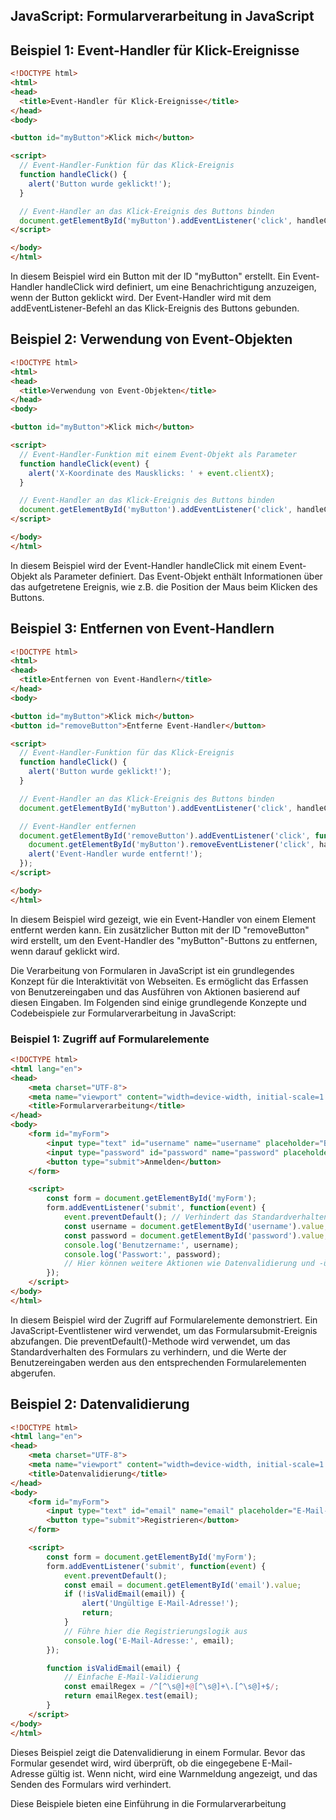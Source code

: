 ## JavaScript: Formularverarbeitung in JavaScript

## Beispiel 1: Event-Handler für Klick-Ereignisse

```html
<!DOCTYPE html>
<html>
<head>
  <title>Event-Handler für Klick-Ereignisse</title>
</head>
<body>

<button id="myButton">Klick mich</button>

<script>
  // Event-Handler-Funktion für das Klick-Ereignis
  function handleClick() {
    alert('Button wurde geklickt!');
  }

  // Event-Handler an das Klick-Ereignis des Buttons binden
  document.getElementById('myButton').addEventListener('click', handleClick);
</script>

</body>
</html>
```

In diesem Beispiel wird ein Button mit der ID "myButton" erstellt. Ein Event-Handler handleClick wird definiert, um eine Benachrichtigung anzuzeigen, wenn der Button geklickt wird. Der Event-Handler wird mit dem addEventListener-Befehl an das Klick-Ereignis des Buttons gebunden.

## Beispiel 2: Verwendung von Event-Objekten

```html
<!DOCTYPE html>
<html>
<head>
  <title>Verwendung von Event-Objekten</title>
</head>
<body>

<button id="myButton">Klick mich</button>

<script>
  // Event-Handler-Funktion mit einem Event-Objekt als Parameter
  function handleClick(event) {
    alert('X-Koordinate des Mausklicks: ' + event.clientX);
  }

  // Event-Handler an das Klick-Ereignis des Buttons binden
  document.getElementById('myButton').addEventListener('click', handleClick);
</script>

</body>
</html>
```

In diesem Beispiel wird der Event-Handler handleClick mit einem Event-Objekt als Parameter definiert. Das Event-Objekt enthält Informationen über das aufgetretene Ereignis, wie z.B. die Position der Maus beim Klicken des Buttons.

## Beispiel 3: Entfernen von Event-Handlern

```html
<!DOCTYPE html>
<html>
<head>
  <title>Entfernen von Event-Handlern</title>
</head>
<body>

<button id="myButton">Klick mich</button>
<button id="removeButton">Entferne Event-Handler</button>

<script>
  // Event-Handler-Funktion für das Klick-Ereignis
  function handleClick() {
    alert('Button wurde geklickt!');
  }

  // Event-Handler an das Klick-Ereignis des Buttons binden
  document.getElementById('myButton').addEventListener('click', handleClick);

  // Event-Handler entfernen
  document.getElementById('removeButton').addEventListener('click', function() {
    document.getElementById('myButton').removeEventListener('click', handleClick);
    alert('Event-Handler wurde entfernt!');
  });
</script>

</body>
</html>
```

In diesem Beispiel wird gezeigt, wie ein Event-Handler von einem Element entfernt werden kann. Ein zusätzlicher Button mit der ID "removeButton" wird erstellt, um den Event-Handler des "myButton"-Buttons zu entfernen, wenn darauf geklickt wird.

Die Verarbeitung von Formularen in JavaScript ist ein grundlegendes Konzept für die Interaktivität von Webseiten. Es ermöglicht das Erfassen von Benutzereingaben und das Ausführen von Aktionen basierend auf diesen Eingaben. Im Folgenden sind einige grundlegende Konzepte und Codebeispiele zur Formularverarbeitung in JavaScript:

### Beispiel 1: Zugriff auf Formularelemente

```html
<!DOCTYPE html>
<html lang="en">
<head>
    <meta charset="UTF-8">
    <meta name="viewport" content="width=device-width, initial-scale=1.0">
    <title>Formularverarbeitung</title>
</head>
<body>
    <form id="myForm">
        <input type="text" id="username" name="username" placeholder="Benutzername">
        <input type="password" id="password" name="password" placeholder="Passwort">
        <button type="submit">Anmelden</button>
    </form>

    <script>
        const form = document.getElementById('myForm');
        form.addEventListener('submit', function(event) {
            event.preventDefault(); // Verhindert das Standardverhalten des Formulars (Seitenneuladen)
            const username = document.getElementById('username').value;
            const password = document.getElementById('password').value;
            console.log('Benutzername:', username);
            console.log('Passwort:', password);
            // Hier können weitere Aktionen wie Datenvalidierung und -übermittlung durchgeführt werden
        });
    </script>
</body>
</html>
```

In diesem Beispiel wird der Zugriff auf Formularelemente demonstriert. Ein JavaScript-Eventlistener wird verwendet, um das Formularsubmit-Ereignis abzufangen. Die preventDefault()-Methode wird verwendet, um das Standardverhalten des Formulars zu verhindern, und die Werte der Benutzereingaben werden aus den entsprechenden Formularelementen abgerufen.

## Beispiel 2: Datenvalidierung

```html
<!DOCTYPE html>
<html lang="en">
<head>
    <meta charset="UTF-8">
    <meta name="viewport" content="width=device-width, initial-scale=1.0">
    <title>Datenvalidierung</title>
</head>
<body>
    <form id="myForm">
        <input type="text" id="email" name="email" placeholder="E-Mail-Adresse">
        <button type="submit">Registrieren</button>
    </form>

    <script>
        const form = document.getElementById('myForm');
        form.addEventListener('submit', function(event) {
            event.preventDefault();
            const email = document.getElementById('email').value;
            if (!isValidEmail(email)) {
                alert('Ungültige E-Mail-Adresse!');
                return;
            }
            // Führe hier die Registrierungslogik aus
            console.log('E-Mail-Adresse:', email);
        });

        function isValidEmail(email) {
            // Einfache E-Mail-Validierung
            const emailRegex = /^[^\s@]+@[^\s@]+\.[^\s@]+$/;
            return emailRegex.test(email);
        }
    </script>
</body>
</html>
```

Dieses Beispiel zeigt die Datenvalidierung in einem Formular. Bevor das Formular gesendet wird, wird überprüft, ob die eingegebene E-Mail-Adresse gültig ist. Wenn nicht, wird eine Warnmeldung angezeigt, und das Senden des Formulars wird verhindert.

Diese Beispiele bieten eine Einführung in die Formularverarbeitung